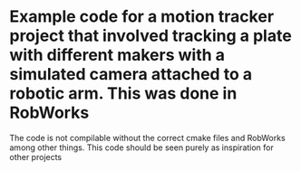 # Example code for a motion tracker project that involved tracking a plate with different makers with a simulated camera attached to a robotic arm. This was done in RobWorks

The code is not compilable without the correct cmake files and RobWorks among other things. This code should be seen purely as inspiration for other projects
